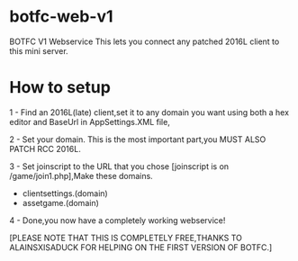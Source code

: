# botfc-web-v1
BOTFC V1 Webservice 
This lets you connect any patched 2016L client to this mini server.

# How to setup
1 - Find an 2016L(late) client,set it to any domain you want using both a hex editor and BaseUrl in AppSettings.XML file,

2 - Set your domain. This is the most important part,you MUST ALSO PATCH RCC 2016L.

3 - Set joinscript to the URL that you chose [joinscript is on /game/join1.php],Make these domains.

- clientsettings.(domain)
- assetgame.(domain)

4 - Done,you now have a completely working webservice!

[PLEASE NOTE THAT THIS IS COMPLETELY FREE,THANKS TO ALAINSXISADUCK FOR HELPING ON THE FIRST VERSION OF BOTFC.]

